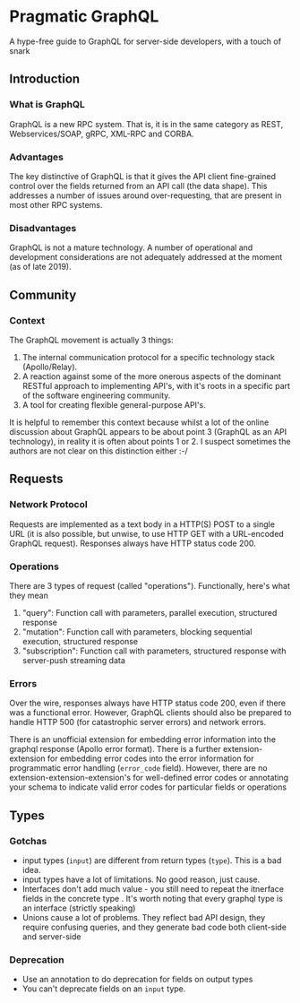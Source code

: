 # Pragmatic GraphQL
A hype-free guide to GraphQL for server-side developers, with a touch of snark

## Introduction

### What is GraphQL
GraphQL is a new RPC system. That is, it is in the same category as REST, Webservices/SOAP, gRPC, XML-RPC and CORBA.

### Advantages
The key distinctive of GraphQL is that it gives the API client fine-grained control over the fields returned from an API call (the data shape). This addresses a number of issues around over-requesting, that are present in most other RPC systems.

### Disadvantages
GraphQL is not a mature technology. A number of operational and development considerations are not adequately addressed at the moment (as of late 2019).

## Community

### Context
The GraphQL movement is actually 3 things:
1. The internal communication protocol for a specific technology stack (Apollo/Relay).
2. A reaction against some of the more onerous aspects of the dominant RESTful approach to implementing API's, with it's roots in a specific part of the software engineering community.
3. A tool for creating flexible general-purpose API's.

It is helpful to remember this context because whilst a lot of the online discussion about GraphQL appears to be about point 3 (GraphQL as an API technology), in reality it is often about points 1 or 2. I suspect sometimes the authors are not clear on this distinction either :-/

## Requests

### Network Protocol
Requests are implemented as a text body in a HTTP(S) POST to a single URL (it is also possible, but unwise, to use HTTP GET with a URL-encoded GraphQL request). Responses always have HTTP status code 200.

### Operations
There are 3 types of request (called "operations"). Functionally, here's what they mean

1. "query": Function call with parameters, parallel execution, structured response
2. "mutation": Function call with parameters, blocking sequential execution, structured response
3. "subscription": Function call with parameters, structured response with server-push streaming data

### Errors
Over the wire, responses always have HTTP status code 200, even if there was a functional error. However, GraphQL clients should also be prepared to handle HTTP 500 (for catastrophic server errors) and network errors.

There is an unofficial extension for embedding error information into the graphql response (Apollo error format). There is a further extension-extension for embedding error codes into the error information for programmatic error handling (`error_code` field). However, there are no extension-extension-extension's for well-defined error codes or annotating your schema to indicate valid error codes for particular fields or operations

## Types

### Gotchas
* input types (`input`) are different from return types (`type`). This is a bad idea.
* input types have a lot of limitations. No good reason, just cause.
* Interfaces don't add much value - you still need to repeat the itnerface fields in the concrete type . It's worth noting that every graphql type is an interface (strictly speaking)
* Unions cause a lot of problems. They reflect bad API design, they require confusing queries, and they generate bad code both client-side and server-side

### Deprecation
* Use an annotation to do deprecation for fields on output types
* You can't deprecate fields on an `input` type.

